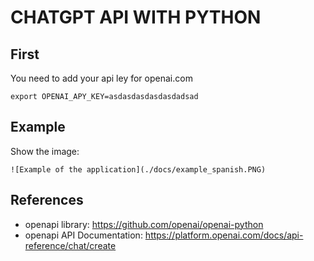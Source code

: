 # CHATGPT API WITH PYTHON

## First
You need to add your api ley for openai.com

    export OPENAI_APY_KEY=asdasdasdasdasdadsad


## Example
Show the image:

```
![Example of the application](./docs/example_spanish.PNG)
```

## References

- openapi library: https://github.com/openai/openai-python
- openapi API Documentation: https://platform.openai.com/docs/api-reference/chat/create 